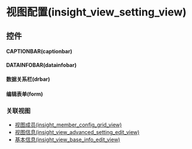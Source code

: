 # 视图配置(insight_view_setting_view)  <!-- {docsify-ignore-all} -->



## 控件
#### CAPTIONBAR(captionbar)
#### DATAINFOBAR(datainfobar)
#### 数据关系栏(drbar)
#### 编辑表单(form)


### 关联视图
  * [视图成员(insight_member_config_grid_view)](app/view/insight_member_config_grid_view)
  * [视图信息(insight_view_advanced_setting_edit_view)](app/view/insight_view_advanced_setting_edit_view)
  * [基本信息(insight_view_base_info_edit_view)](app/view/insight_view_base_info_edit_view)

<script>
 const { createApp } = Vue
  createApp({
    data() {
      return {

      }
    }
  }).use(ElementPlus).mount('#app')
</script>